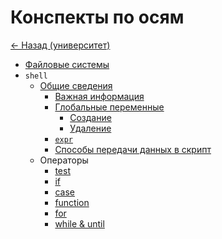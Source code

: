# Конспекты по осям

[<- Назад (университет)](https://github.com/boorlakov/zettelkasten/blob/main/university/README.md)

- [Файловые системы](https://github.com/boorlakov/zettelkasten/blob/main/university/operation%20systems%20and%20IDE/filesystems.md)
- `shell`
  - [Общие сведения](https://github.com/boorlakov/zettelkasten/blob/main/university/operation%20systems%20and%20IDE/shell%20script%20conspects/overview/overview.md)
    - [Важная информация](https://github.com/boorlakov/zettelkasten/blob/main/university/operation%20systems%20and%20IDE/shell%20script%20conspects/overview/usefull%20info.md)
    - [Глобальные переменные](https://github.com/boorlakov/zettelkasten/blob/main/university/operation%20systems%20and%20IDE/shell%20script%20conspects/overview/global%20variables.md)
      - [Создание](https://github.com/boorlakov/zettelkasten/blob/main/university/operation%20systems%20and%20IDE/shell%20script%20conspects/overview/create%20global%20variable.md)
      - [Удаление](https://github.com/boorlakov/zettelkasten/blob/main/university/operation%20systems%20and%20IDE/shell%20script%20conspects/overview/delete%20global%20variables.md)
    - [`expr`](https://github.com/boorlakov/zettelkasten/blob/main/university/operation%20systems%20and%20IDE/shell%20script%20conspects/overview/expr.md)
    - [Способы передачи данных в скрипт](https://github.com/boorlakov/zettelkasten/blob/main/university/operation%20systems%20and%20IDE/shell%20script%20conspects/overview/methods%20of%20sending%20data.md)
  - Операторы
    - [test](https://github.com/boorlakov/zettelkasten/blob/main/university/operation%20systems%20and%20IDE/shell%20script%20conspects/operations/test.md)
    - [if](https://github.com/boorlakov/zettelkasten/blob/main/university/operation%20systems%20and%20IDE/shell%20script%20conspects/operations/if.md)
    - [case](https://github.com/boorlakov/zettelkasten/blob/main/university/operation%20systems%20and%20IDE/shell%20script%20conspects/operations/case.md)
    - [function](https://github.com/boorlakov/zettelkasten/blob/main/university/operation%20systems%20and%20IDE/shell%20script%20conspects/operations/functions.md)
    - [for](https://github.com/boorlakov/zettelkasten/blob/main/university/operation%20systems%20and%20IDE/shell%20script%20conspects/operations/for.md)
    - [while & until](https://github.com/boorlakov/zettelkasten/blob/main/university/operation%20systems%20and%20IDE/shell%20script%20conspects/operations/while%20and%20until.md)
